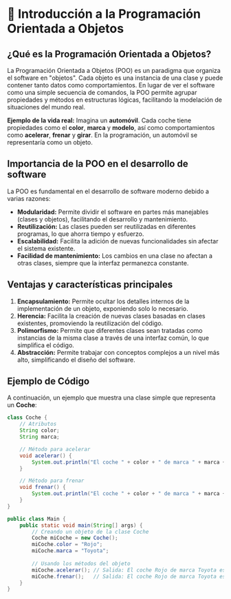 # 🏁 Introducción a la Programación Orientada a Objetos

## ¿Qué es la Programación Orientada a Objetos?
La Programación Orientada a Objetos (POO) es un paradigma que organiza el software en "objetos". Cada objeto es una instancia de una clase y puede contener tanto datos como comportamientos. En lugar de ver el software como una simple secuencia de comandos, la POO permite agrupar propiedades y métodos en estructuras lógicas, facilitando la modelación de situaciones del mundo real.

**Ejemplo de la vida real:** Imagina un **automóvil**. Cada coche tiene propiedades como el **color**, **marca** y **modelo**, así como comportamientos como **acelerar**, **frenar** y **girar**. En la programación, un automóvil se representaría como un objeto.

## Importancia de la POO en el desarrollo de software
La POO es fundamental en el desarrollo de software moderno debido a varias razones:
- **Modularidad:** Permite dividir el software en partes más manejables (clases y objetos), facilitando el desarrollo y mantenimiento.
- **Reutilización:** Las clases pueden ser reutilizadas en diferentes programas, lo que ahorra tiempo y esfuerzo.
- **Escalabilidad:** Facilita la adición de nuevas funcionalidades sin afectar el sistema existente.
- **Facilidad de mantenimiento:** Los cambios en una clase no afectan a otras clases, siempre que la interfaz permanezca constante.

## Ventajas y características principales
1. **Encapsulamiento:** Permite ocultar los detalles internos de la implementación de un objeto, exponiendo solo lo necesario.
2. **Herencia:** Facilita la creación de nuevas clases basadas en clases existentes, promoviendo la reutilización del código.
3. **Polimorfismo:** Permite que diferentes clases sean tratadas como instancias de la misma clase a través de una interfaz común, lo que simplifica el código.
4. **Abstracción:** Permite trabajar con conceptos complejos a un nivel más alto, simplificando el diseño del software.

## Ejemplo de Código
A continuación, un ejemplo que muestra una clase simple que representa un **Coche**:

```java
class Coche {
    // Atributos
    String color;
    String marca;

    // Método para acelerar
    void acelerar() {
        System.out.println("El coche " + color + " de marca " + marca + " está acelerando.");
    }

    // Método para frenar
    void frenar() {
        System.out.println("El coche " + color + " de marca " + marca + " está frenando.");
    }
}

public class Main {
    public static void main(String[] args) {
        // Creando un objeto de la clase Coche
        Coche miCoche = new Coche();
        miCoche.color = "Rojo";
        miCoche.marca = "Toyota";
        
        // Usando los métodos del objeto
        miCoche.acelerar(); // Salida: El coche Rojo de marca Toyota está acelerando.
        miCoche.frenar();   // Salida: El coche Rojo de marca Toyota está frenando.
    }
}
